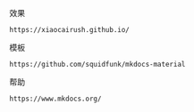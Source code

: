 





效果

```
https://xiaocairush.github.io/
```





模板

```
https://github.com/squidfunk/mkdocs-material
```





帮助

```
https://www.mkdocs.org/
```

